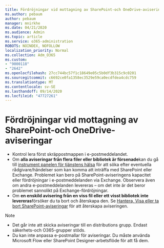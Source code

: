 ```yaml
---
title: Fördröjningar vid mottagning av SharePoint-och OneDrive-aviseringar
ms.author: pebaum
author: pebaum
manager: mnirkhe
ms.date: 04/21/2020
ms.audience: Admin
ms.topic: article
ms.service: o365-administration
ROBOTS: NOINDEX, NOFOLLOW
localization_priority: Normal
ms.collection: Adm_O365
ms.custom:
- "9000118"
- "2642"
ms.openlocfilehash: 27cc744bc57f1c18649e05c5b0df3b315c9c0201
ms.sourcegitcommit: c6692ce0fa1358ec3529e59ca0ecdfdea4cdc759
ms.translationtype: MT
ms.contentlocale: sv-SE
ms.lasthandoff: 09/14/2020
ms.locfileid: "47727261"
---
```

# <a name="delays-in-receiving-sharepoint-and-onedrive-alerts"></a>Fördröjningar vid mottagning av SharePoint-och OneDrive-aviseringar

- Kontrol lera först skräppostmappen i e-postmeddelandet.
- Om **alla aviseringar från flera filer eller bibliotek är försenade**kan du gå till [instrument panelen för tjänstens hälsa](https://portal.office.com/adminportal/home?ref=/servicehealth) för att söka efter eventuella rådgivare/händelser som kan komma att inträffa med SharePoint eller Exchange. Problemet kan bero på SharePoint-aviseringens kapacitet eller fördröjningar i e-postmeddelanden via Exchange. Observera även om andra e-postmeddelanden levereras – om det inte är det beror problemet sannolikt på Exchange-fördröjningar.
- Om **en enskild avisering från en viss fil eller ett visst bibliotek inte levereras**försöker du ta bort och återskapa den. Se [Hantera, Visa eller ta bort SharePoint-aviseringar](https://support.microsoft.com/office/99dfb19c-9a90-4a8c-aba1-aa8c8afb0de2) för att återskapa aviseringen.

> [!NOTE]
> - Det går inte att skicka aviseringar till en distributions grupp. Endast säkerhets-och O365-grupper stöds.
> - Du kan inte anpassa e-postmallar för aviseringar. Du måste använda Microsoft Flow eller SharePoint Designer-arbetsflöde för att få dem.
